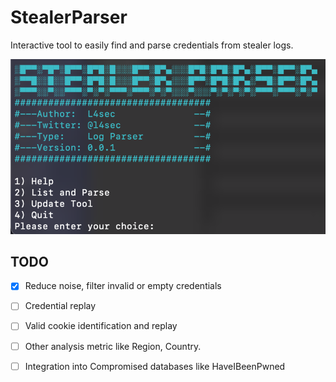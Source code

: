 # StealerParser

Interactive tool to easily find and parse credentials from stealer logs.

![StealerParser](screenshot.png)

## TODO

- [x] Reduce noise, filter invalid or empty credentials

- [ ] Credential replay

- [ ] Valid cookie identification and replay

- [ ] Other analysis metric like Region, Country.

- [ ] Integration into Compromised databases like HaveIBeenPwned  